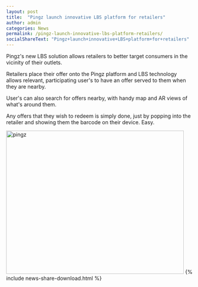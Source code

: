 ```yaml
---
layout: post
title:  "Pingz launch innovative LBS platform for retailers"
author: admin
categories: News
permalink: /pingz-launch-innovative-lbs-platform-retailers/
socialShareText: "Pingz+launch+innovative+LBS+platform+for+retailers"
---
```

Pingz's new LBS solution allows retailers to better target consumers in the vicinity of their outlets.

Retailers place their offer onto the Pingz platform and LBS technology allows relevant, participating user's to have an offer served to them when they are nearby.

User's can also search for offers nearby, with handy map and AR views of what's around them.

Any offers that they wish to redeem is simply done, just by popping into the retailer and showing them the barcode on their device. Easy.

<img alt="pingz" src="{{ site.assetsurl }}2014/09/thumbnail.jpg" width="479" height="386">
<!--more-->
{% include news-share-download.html %}
